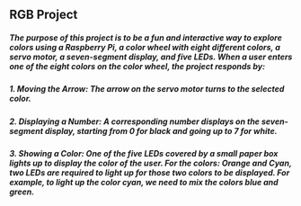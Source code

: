 ## RGB Project
##### The purpose of this project is to be a fun and interactive way to explore colors using a Raspberry Pi, a color wheel with eight different colors, a servo motor, a seven-segment display, and five LEDs. When a user enters one of the eight colors on the color wheel, the project responds by:

##### 1. Moving the Arrow: The arrow on the servo motor turns to the selected color. 
##### 2. Displaying a Number: A corresponding number displays on the seven-segment display, starting from 0 for black and going up to 7 for white.
##### 3. Showing a Color: One of the five LEDs covered by a small paper box lights up to display the color of the user. For the colors: Orange and Cyan, two LEDs are required to light up for those two colors to be displayed. For example, to light up the color cyan, we need to mix the colors blue and green.



